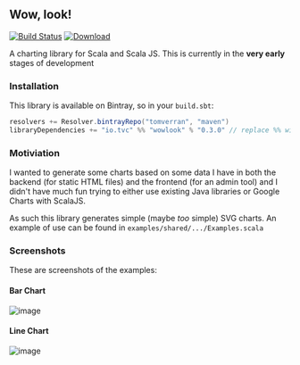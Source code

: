 ## Wow, look!

[![Build Status](https://travis-ci.org/tomverran/wowlook.svg?branch=master)](https://travis-ci.org/tomverran/wowlook) [![Download](https://api.bintray.com/packages/tomverran/maven/wowlook/images/download.svg) ](https://bintray.com/tomverran/maven/wowlook/_latestVersion)

A charting library for Scala and Scala JS.
This is currently in the **very early** stages of development

### Installation

This library is available on Bintray, so in your `build.sbt`:

```scala
resolvers += Resolver.bintrayRepo("tomverran", "maven")
libraryDependencies += "io.tvc" %% "wowlook" % "0.3.0" // replace %% with %%% for ScalaJS
```

### Motiviation

I wanted to generate some charts based on some data I have in both the backend
(for static HTML files) and the frontend (for an admin tool) and I didn't have much fun
trying to either use existing Java libraries or Google Charts with ScalaJS.

As such this library generates simple (maybe _too_ simple) SVG charts.
An example of use can be found in `examples/shared/.../Examples.scala`

### Screenshots

These are screenshots of the examples:

#### Bar Chart

![image](https://user-images.githubusercontent.com/1388226/50562948-a9bec380-0d10-11e9-9654-fb1124a430d0.png)

#### Line Chart

![image](https://user-images.githubusercontent.com/1388226/50562946-a0cdf200-0d10-11e9-86d5-09ba94d4a9c6.png)

